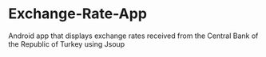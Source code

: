 # Exchange-Rate-App
Android app that displays exchange rates received from the Central Bank of the Republic of Turkey using Jsoup
